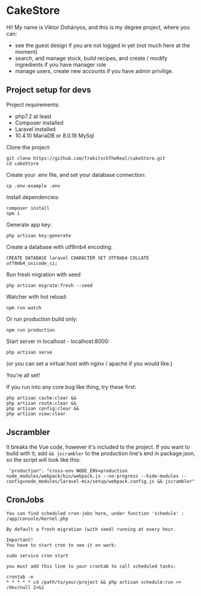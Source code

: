 # CakeStore

Hi! My name is Viktor Dohányos, and this is my degree project, where you can: 
- see the guest design if you are not logged in yet (not much here at the moment)
- search, and manage stock, build recipes, and create / modify ingredients if you have manager role
- manage users, create new accounts if you have admin privilige.

## Project setup for devs

Project requirements:

- php7.2 at least
- Composer installed
- Laravel installed
- 10.4.10 MariaDB or 8.0.18 MySql

Clone the project:
```
git clone https://github.com/TrebitschTheReal/cakeStore.git
cd cakeStore
```
Create your .env file, and set your database connection:

```
cp .env.example .env
```

Install dependencies:
```
composer install
npm i
```
Generate app key:
```
php artisan key:generate
````
Create a database with utf8mb4 encoding:
```
CREATE DATABASE laravel CHARACTER SET UTF8mb4 COLLATE utf8mb4_unicode_ci;
```
Run fresh migration with seed

```
php artisan migrate:fresh --seed
```

Watcher with hot reload:
```
npm run watch
```
Or run production build only:
```
npm run production
```

Start server in localhost - localhost:8000:
```
php artisan serve
```

(or you can set a virtual host with nginx / apache if you would like.)

You're all set!

If you run into any core bug like thing, try these first:

```
php artisan cache:clear &&
php artisan route:clear &&
php artisan config:clear &&
php artisan view:clear 
```
## Jscrambler
It breaks the Vue code, however it's included to the project. If you want to build with it, add `&& jscrambler` 
to the production line's end in package.json, so the script will look like this:

```
 "production": "cross-env NODE_ENV=production node_modules/webpack/bin/webpack.js --no-progress --hide-modules --config=node_modules/laravel-mix/setup/webpack.config.js && jscrambler"
```

## CronJobs

```
You can find scheduled cron-jobs here, under function 'schedule' :
/app/console/Kernel.php

By default a fresh migration (with seed) running at every hour.

Important!
You have to start cron to see it on work:

sudo service cron start

you must add this line to your crontab to call scheduled tasks:

crontab -e
* * * * * cd /path/to/your/project && php artisan schedule:run >> /dev/null 2>&1
```
